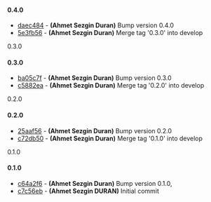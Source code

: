 
#### 0.4.0
 * [daec484](../../commit/daec484) - __(Ahmet Sezgin Duran)__ Bump version 0.4.0
 * [5e3fb56](../../commit/5e3fb56) - __(Ahmet Sezgin Duran)__ Merge tag '0.3.0' into develop

0.3.0

#### 0.3.0
 * [ba05c7f](../../commit/ba05c7f) - __(Ahmet Sezgin Duran)__ Bump version 0.3.0
 * [c5882ea](../../commit/c5882ea) - __(Ahmet Sezgin Duran)__ Merge tag '0.2.0' into develop

0.2.0

#### 0.2.0
 * [25aaf56](../../commit/25aaf56) - __(Ahmet Sezgin Duran)__ Bump version 0.2.0
 * [c72db50](../../commit/c72db50) - __(Ahmet Sezgin Duran)__ Merge tag '0.1.0' into develop

0.1.0

#### 0.1.0
 * [c64a2f6](../../commit/c64a2f6) - __(Ahmet Sezgin Duran)__ Bump version 0.1.0,
 * [c7c56eb](../../commit/c7c56eb) - __(Ahmet Sezgin DURAN)__ Initial commit
